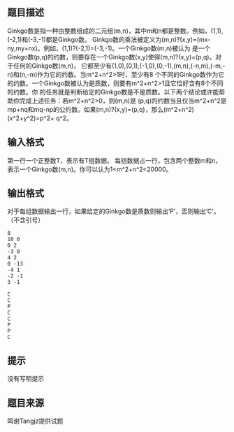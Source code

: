 


## 题目描述
Ginkgo数是指一种由整数组成的二元组(m,n)，其中m和n都是整数。例如，(1,1),(-2,1)和(-3,-1)都是Ginkgo数。
Ginkgo数的乘法被定义为(m,n)?(x,y)=(mx-ny,my+nx)。例如，(1,1)?(-2,1)=(-3,-1)。一个Ginkgo数(m,n)被认为
是一个Ginkgo数(p,q)的约数，则要存在一个Ginkgo数(x,y)使得(m,n)?(x,y)=(p,q)。对于任何的Ginkgo数(m,n)，
它都至少有(1,0),(0,1),(-1,0),(0,-1),(m,n),(-n,m),(-m,-n)和(n,-m)作为它的约数。当m^2+n^2>1时，至少有8
个不同的Ginkgo数作为它的约数。一个Ginkgo数被认为是质数，则要有m^2+n^2>1且它恰好含有8个不同的约数。你
的任务就是判断给定的Ginkgo数是不是质数。以下两个结论或许能帮助你完成上述任务：若m^2+n^2>0，则(m,n)是
(p,q)的约数当且仅当m^2+n^2是mp+nq和mq-np的公约数。如果(m,n)?(x,y)=(p,q)，那么(m^2+n^2)(x^2+y^2)=p^2+
q^2。
## 输入格式
第一行一个正整数T，表示有T组数据。
每组数据占一行，包含两个整数m和n，表示一个Ginkgo数(m,n)。你可以认为1<m^2+n^2<20000。
## 输出格式
对于每组数据输出一行，如果给定的Ginkgo数是质数则输出‘P’，否则输出‘C’。（不含引号）

```input1
8
10 0
0 2
-3 0
4 2
0 -13
-4 1
-2 -1
3 -1 

```
```output1
C
C
P
C
C
P
P
C
```

## 提示
没有写明提示
## 题目来源
鸣谢Tangjz提供试题


